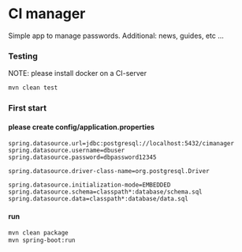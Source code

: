 # CI manager
Simple app to manage passwords.
Additional: news, guides, etc ...
### Testing
NOTE: please install docker on a CI-server
```bash
mvn clean test
```
### First start
#### please create config/application.properties
``` 
spring.datasource.url=jdbc:postgresql://localhost:5432/cimanager
spring.datasource.username=dbuser
spring.datasource.password=dbpassword12345

spring.datasource.driver-class-name=org.postgresql.Driver

spring.datasource.initialization-mode=EMBEDDED
spring.datasource.schema=classpath*:database/schema.sql
spring.datasource.data=classpath*:database/data.sql
``` 
#### run
```bash
mvn clean package
mvn spring-boot:run
```



